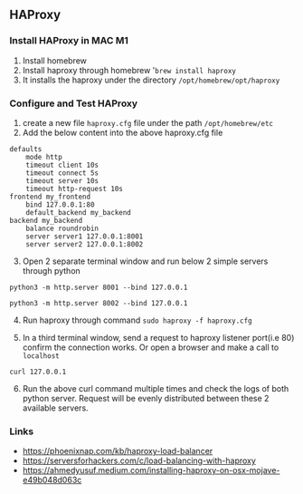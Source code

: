 ## HAProxy

### Install HAProxy in MAC M1

1. Install homebrew
2. Install haproxy through homebrew '`brew install haproxy`
3. It installs the haproxy under the directory `/opt/homebrew/opt/haproxy`


### Configure and Test HAProxy
1. create a new file `haproxy.cfg` file under the path `/opt/homebrew/etc`
2. Add the below content into the above haproxy.cfg file
```
defaults
    mode http
    timeout client 10s
    timeout connect 5s
    timeout server 10s
    timeout http-request 10s
frontend my_frontend
    bind 127.0.0.1:80
    default_backend my_backend
backend my_backend
    balance roundrobin
    server server1 127.0.0.1:8001
    server server2 127.0.0.1:8002
```
3. Open 2 separate terminal window and run  below 2 simple servers through python 
```
python3 -m http.server 8001 --bind 127.0.0.1
```
```
python3 -m http.server 8002 --bind 127.0.0.1
```
4. Run haproxy through command `sudo haproxy -f haproxy.cfg`

5. In a third terminal window, send a request to haproxy listener port(i.e 80) confirm the connection works. Or open a browser and make a call to `localhost`
```
curl 127.0.0.1
```
6. Run the above curl command multiple times and check the logs of both python server. Request will be evenly distributed between these 2 available servers. 


### Links
- https://phoenixnap.com/kb/haproxy-load-balancer
- https://serversforhackers.com/c/load-balancing-with-haproxy
- https://ahmedyusuf.medium.com/installing-haproxy-on-osx-mojave-e49b048d063c